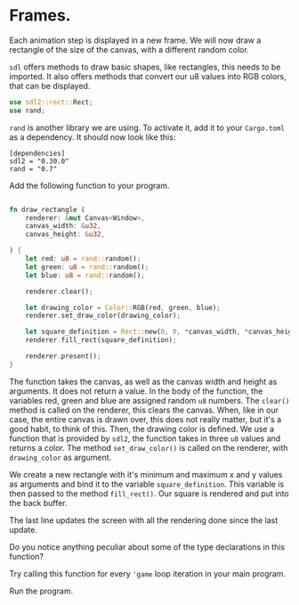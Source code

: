 # Frames.

Each animation step is displayed in a new frame. We will now draw a rectangle of the size of the canvas, with a different random color.

`sdl` offers methods to draw basic shapes, like rectangles, this needs to be imported. It also offers methods that convert our u8 values into RGB colors, that can be displayed.

```rust
use sdl2::rect::Rect;
use rand;

```

`rand` is another library we are using. To activate it, add it to your `Cargo.toml` as a dependency. It should now look like this:

```
[dependencies]
sdl2 = "0.30.0"
rand = "0.7"
```

Add the following function to your program.

```rust

fn draw_rectangle (
    renderer: &mut Canvas<Window>,
    canvas_width: &u32,
    canvas_height: &u32,

) {
    let red: u8 = rand::random();
    let green: u8 = rand::random();
    let blue: u8 = rand::random();

    renderer.clear();

    let drawing_color = Color::RGB(red, green, blue);
    renderer.set_draw_color(drawing_color);

    let square_definition = Rect::new(0, 0, *canvas_width, *canvas_height);
    renderer.fill_rect(square_definition);

    renderer.present();
}

```

The function takes the canvas, as well as the canvas width and height as arguments. It does not return a value. In the body of the function, the variables red, green and blue are assigned random `u8` numbers.
The `clear()` method is called on the renderer, this clears the canvas. When, like in our case, the entire canvas is drawn over, this does not really matter, but it's a good habit, to think of this.
Then, the drawing color is defined. We use a function that is provided by `sdl2`, the function takes in three `u8` values and returns a color.
The method `set_draw_color()` is called on the renderer, with `drawing_color` as argument.

We create a new rectangle with it's minimum and maximum x and y values as arguments and bind it to the variable `square_definition`. This variable is then passed to the method `fill_rect()`. Our square is rendered and put into the back buffer.

The last line updates the screen with all the rendering done since the last update.

Do you notice anything peculiar about some of the type declarations in this function?

Try calling this function for every `'game` loop iteration in your main program.

Run the program.
